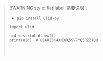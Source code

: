 <br/>

>[!WARNING|style: flat|label: 简要说明 ]
>
>- `pip install ulid-py`
>
>```shell
>import ulid
>
>uid = str(ulid.new())
>print(uid)  # 01ARZ3K4XN0XQ5SV7YQ5RZZ1Q8
>
>
>```
>
>
>
><br/>

